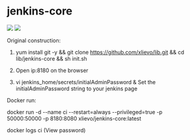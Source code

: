 # jenkins-core

[![](https://images.microbadger.com/badges/image/xlievo/jenkins-core.svg)](https://microbadger.com/images/xlievo/jenkins-core "Get your own image badge on microbadger.com")
[![](https://images.microbadger.com/badges/version/xlievo/jenkins-core.svg)](https://microbadger.com/images/xlievo/jenkins-core "Get your own version badge on microbadger.com")

Original construction:

1. yum install git -y && git clone https://github.com/xlievo/lib.git && cd lib/jenkins-core && sh init.sh

2. Open ip:8180 on the browser 

3. vi jenkins_home/secrets/initialAdminPassword & Set the initialAdminPassword string to your jenkins page

Docker run:

docker run -d --name ci --restart=always --privileged=true -p 50000:50000 -p 8180:8080 xlievo/jenkins-core:latest

docker logs ci (View password)
